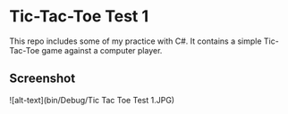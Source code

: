 # Tic-Tac-Toe Test 1
This repo includes some of my practice with C#. It contains a simple Tic-Tac-Toe game against a computer player.

## Screenshot
![alt-text](bin/Debug/Tic Tac Toe Test 1.JPG)
